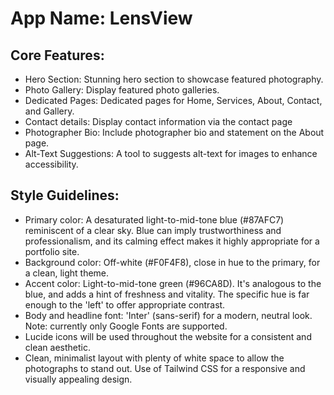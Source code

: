 # **App Name**: LensView

## Core Features:

- Hero Section: Stunning hero section to showcase featured photography.
- Photo Gallery: Display featured photo galleries.
- Dedicated Pages: Dedicated pages for Home, Services, About, Contact, and Gallery.
- Contact details: Display contact information via the contact page
- Photographer Bio: Include photographer bio and statement on the About page.
- Alt-Text Suggestions: A tool to suggests alt-text for images to enhance accessibility.

## Style Guidelines:

- Primary color: A desaturated light-to-mid-tone blue (#87AFC7) reminiscent of a clear sky. Blue can imply trustworthiness and professionalism, and its calming effect makes it highly appropriate for a portfolio site.
- Background color: Off-white (#F0F4F8), close in hue to the primary, for a clean, light theme.
- Accent color: Light-to-mid-tone green (#96CA8D). It's analogous to the blue, and adds a hint of freshness and vitality. The specific hue is far enough to the 'left' to offer appropriate contrast.
- Body and headline font: 'Inter' (sans-serif) for a modern, neutral look. Note: currently only Google Fonts are supported.
- Lucide icons will be used throughout the website for a consistent and clean aesthetic.
- Clean, minimalist layout with plenty of white space to allow the photographs to stand out. Use of Tailwind CSS for a responsive and visually appealing design.